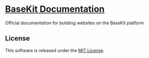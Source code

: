 [BaseKit Documentation](http://documentation.basekit.com)
=========================

Official documentation for building websites on the BaseKit platform

License
-------

This software is released under the [MIT License](http://www.opensource.org/licenses/MIT).
